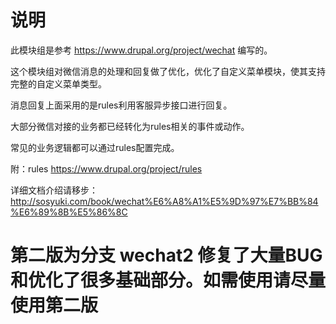 # 说明

此模块组是参考 https://www.drupal.org/project/wechat 编写的。

这个模块组对微信消息的处理和回复做了优化，优化了自定义菜单模块，使其支持完整的自定义菜单类型。

消息回复上面采用的是rules利用客服异步接口进行回复。

大部分微信对接的业务都已经转化为rules相关的事件或动作。

常见的业务逻辑都可以通过rules配置完成。

附：rules  https://www.drupal.org/project/rules


详细文档介绍请移步：http://sosyuki.com/book/wechat%E6%A8%A1%E5%9D%97%E7%BB%84%E6%89%8B%E5%86%8C

# 第二版为分支 wechat2 修复了大量BUG 和优化了很多基础部分。如需使用请尽量使用第二版